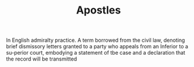 ---
title: Apostles
letter: A
permalink: "/definitions/apostles.html"
body: In English admiralty practice. A term borrowed from the civil law, denoting
  brief dismissory letters granted to a party who appeals from an Inferior to a su-perior
  court, embodying a statement of tbe case and a declaration that the record will
  be transmitted
published_at: '2018-07-07'
source: Black's Law Dictionary
layout: post
---